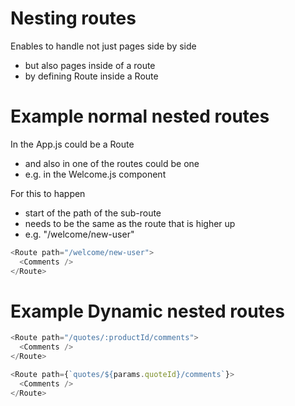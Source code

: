 # Nesting routes

Enables to handle not just pages side by side

- but also pages inside of a route
- by defining Route inside a Route

# Example normal nested routes

In the App.js could be a Route

- and also in one of the routes could be one
- e.g. in the Welcome.js component

For this to happen

- start of the path of the sub-route
- needs to be the same as the route that is higher up
- e.g. "/welcome/new-user"

```javascript
<Route path="/welcome/new-user">
  <Comments />
</Route>
```

# Example Dynamic nested routes

```javascript
<Route path="/quotes/:productId/comments">
  <Comments />
</Route>
```

```javascript
<Route path={`quotes/${params.quoteId}/comments`}>
  <Comments />
</Route>
```
